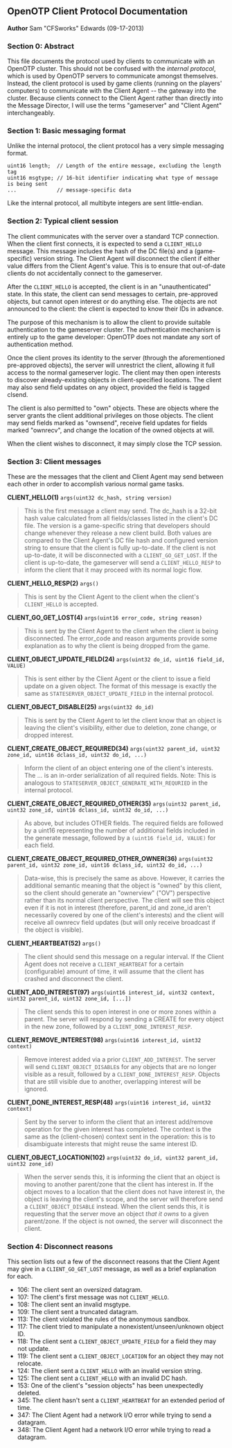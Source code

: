OpenOTP Client Protocol Documentation
---------------------------------------
**Author**
Sam "CFSworks" Edwards (09-17-2013)

### Section 0: Abstract ###

This file documents the protocol used by clients to communicate with an OpenOTP
cluster. This should not be confused with the *internal protocol*, which is used
by OpenOTP servers to communicate amongst themselves. Instead, the client
protocol is used by game clients (running on the players' computers) to communicate
with the Client Agent -- the gateway into the cluster. Because clients connect
to the Client Agent rather than directly into the Message Director, I will use
the terms "gameserver" and "Client Agent" interchangeably.

### Section 1: Basic messaging format ###

Unlike the internal protocol, the client protocol has a very simple messaging format.

    uint16 length;  // Length of the entire message, excluding the length tag
    uint16 msgtype; // 16-bit identifier indicating what type of message is being sent
    ...             // message-specific data

Like the internal protocol, all multibyte integers are sent little-endian.

### Section 2: Typical client session ###

The client communicates with the server over a standard TCP connection. When the
client first connects, it is expected to send a `CLIENT_HELLO` message. This
message includes the hash of the DC file(s) and a (game-specific) version string.
The Client Agent will disconnect the client if either value differs from the
Client Agent's value. This is to ensure that out-of-date clients do not accidentally
connect to the gameserver.

After the `CLIENT_HELLO` is accepted, the client is in an "unauthenticated" state.
In this state, the client can send messages to certain, pre-approved objects, but
cannot open interest or do anything else. The objects are not announced to the
client: the client is expected to know their IDs in advance.

The purpose of this mechanism is to allow the client to provide suitable authentication
to the gameserver cluster. The authentication mechanism is entirely up to the
game developer: OpenOTP does not mandate any sort of authentication method.

Once the client proves its identity to the server (through the aforementioned
pre-approved objects), the server will unrestrict the client, allowing it full
access to the normal gameserver logic. The client may then open interests to
discover already-existing objects in client-specified locations. The client may
also send field updates on any object, provided the field is tagged clsend.

The client is also permitted to "own" objects. These are objects where the server
grants the client additional privileges on those objects. The client may send
fields marked as "ownsend", receive field updates for fields marked "ownrecv",
and change the location of the owned objects at will.

When the client wishes to disconnect, it may simply close the TCP session.

### Section 3: Client messages ###

These are the messages that the client and Client Agent may send between each other
in order to accomplish various normal game tasks.

**CLIENT_HELLO(1)**
    `args(uint32 dc_hash, string version)`
> This is the first message a client may send. The dc_hash is a 32-bit hash value
calculated from all fields/classes listed in the client's DC file. The version is
a game-specific string that developers should change whenever they release a new
client build. Both values are compared to the Client Agent's DC file hash and
configured version string to ensure that the client is fully up-to-date. If the
client is not up-to-date, it will be disconnected with a `CLIENT_GO_GET_LOST`.
If the client is up-to-date, the gameserver will send a `CLIENT_HELLO_RESP` to
inform the client that it may proceed with its normal logic flow.

**CLIENT_HELLO_RESP(2)**
    `args()`
> This is sent by the Client Agent to the client when the client's `CLIENT_HELLO`
is accepted.

**CLIENT_GO_GET_LOST(4)**
    `args(uint16 error_code, string reason)`
> This is sent by the Client Agent to the client when the client is being
disconnected. The error_code and reason arguments provide some explanation as
to why the client is being dropped from the game.

**CLIENT_OBJECT_UPDATE_FIELD(24)**
    `args(uint32 do_id, uint16 field_id, VALUE)`
> This is sent either by the Client Agent or the client to issue a field update
on a given object. The format of this message is exactly the same as
`STATESERVER_OBJECT_UPDATE_FIELD` in the internal protocol.

**CLIENT_OBJECT_DISABLE(25)**
    `args(uint32 do_id)`
> This is sent by the Client Agent to let the client know that an object is
leaving the client's visibility, either due to deletion, zone change, or dropped
interest.

**CLIENT_CREATE_OBJECT_REQUIRED(34)**
    `args(uint32 parent_id, uint32 zone_id, uint16 dclass_id, uint32 do_id, ...)`
> Inform the client of an object entering one of the client's interests. The
... is an in-order serialization of all required fields.
Note: This is analogous to `STATESERVER_OBJECT_GENERATE_WITH_REQURIED` in the
internal protocol.

**CLIENT_CREATE_OBJECT_REQUIRED_OTHER(35)**
    `args(uint32 parent_id, uint32 zone_id, uint16 dclass_id, uint32 do_id, ...)`
> As above, but includes OTHER fields. The required fields are followed by a uint16
representing the number of additional fields included in the generate message,
followed by a `(uint16 field_id, VALUE)` for each field.

**CLIENT_CREATE_OBJECT_REQUIRED_OTHER_OWNER(36)**
    `args(uint32 parent_id, uint32 zone_id, uint16 dclass_id, uint32 do_id, ...)`
> Data-wise, this is precisely the same as above. However, it carries the additional
semantic meaning that the object is "owned" by this client, so the client should
generate an "ownerview" ("OV") perspective rather than its normal client perspective.
The client will see this object even if it is not in interest (therefore,
parent_id and zone_id aren't necessarily covered by one of the client's interests)
and the client will receive all ownrecv field updates (but will only receive
broadcast if the object is visible).

**CLIENT_HEARTBEAT(52)**
    `args()`
> The client should send this message on a regular interval. If the Client Agent
does not receive a `CLIENT_HEARTBEAT` for a certain (configurable) amount of time,
it will assume that the client has crashed and disconnect the client.

**CLIENT_ADD_INTEREST(97)**
    `args(uint16 interest_id, uint32 context, uint32 parent_id, uint32 zone_id, [...])`
> The client sends this to open interest in one or more zones within a parent.
The server will respond by sending a CREATE for every object in the new zone,
followed by a `CLIENT_DONE_INTEREST_RESP`.

**CLIENT_REMOVE_INTEREST(98)**
    `args(uint16 interest_id, uint32 context)`
> Remove interest added via a prior `CLIENT_ADD_INTEREST`. The server will send
`CLIENT_OBJECT_DISABLE`s for any objects that are no longer visible as a result,
followed by a `CLIENT_DONE_INTEREST_RESP`. Objects that are still visible due to
another, overlapping interest will be ignored.

**CLIENT_DONE_INTEREST_RESP(48)**
    `args(uint16 interest_id, uint32 context)`
> Sent by the server to inform the client that an interest add/remove operation
for the given interest has completed. The context is the same as the (client-chosen)
context sent in the operation: this is to disambiguate interests that might reuse
the same interest ID.

**CLIENT_OBJECT_LOCATION(102)**
    `args(uint32 do_id, uint32 parent_id, uint32 zone_id)`
> When the server sends this, it is informing the client that an object is moving
to another parent/zone that the client has interest in. If the object moves to a
location that the client does not have interest in, the object is leaving the
client's scope, and the server will therefore send a `CLIENT_OBJECT_DISABLE`
instead. When the client sends this, it is requesting that the server move an
object *that it owns* to a given parent/zone. If the object is not owned, the
server will disconnect the client.

### Section 4: Disconnect reasons ###

This section lists out a few of the disconnect reasons that the Client Agent
may give in a `CLIENT_GO_GET_LOST` message, as well as a brief explanation for
each.

- 106: The client sent an oversized datagram.
- 107: The client's first message was not `CLIENT_HELLO`.
- 108: The client sent an invalid msgtype.
- 109: The client sent a truncated datagram.
- 113: The client violated the rules of the anonymous sandbox.
- 117: The client tried to manipulate a nonexistent/unseen/unknown object ID.
- 118: The client sent a `CLIENT_OBJECT_UPDATE_FIELD` for a field they may not update.
- 119: The client sent a `CLIENT_OBJECT_LOCATION` for an object they may not relocate.
- 124: The client sent a `CLIENT_HELLO` with an invalid version string.
- 125: The client sent a `CLIENT_HELLO` with an invalid DC hash.
- 153: One of the client's "session objects" has been unexpectedly deleted.
- 345: The client hasn't sent a `CLIENT_HEARTBEAT` for an extended period of time.
- 347: The Client Agent had a network I/O error while trying to send a datagram.
- 348: The Client Agent had a network I/O error while trying to read a datagram.
